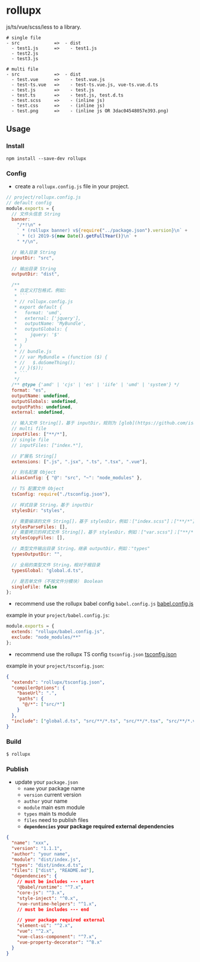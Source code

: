 # rollupx

js/ts/vue/scss/less to a library.

```
# single file
- src             =>  - dist
  - test1.js      =>    - test1.js
  - test2.js
  - test3.js

# multi file
- src             =>  - dist
  - test.vue      =>    - test.vue.js
  - test-ts.vue   =>    - test-ts.vue.js, vue-ts.vue.d.ts
  - test.js       =>    - test.js
  - test.ts       =>    - test.js, test.d.ts
  - test.scss     =>    - (inline js)
  - test.css      =>    - (inline js)
  - test.png      =>    - (inline js OR 3dac04548057e393.png)
```

## Usage

### Install

```
npm install --save-dev rollupx
```

### Config

- create a `rollupx.config.js` file in your project.

````js
// project/rollupx.config.js
// default config
module.exports = {
  // 文件头信息 String
  banner:
    "/*!\n" +
    ` * (rollupx banner) v${require("../package.json").version}\n` +
    ` * (c) 2019-${new Date().getFullYear()}\n` +
    " */\n",

  // 输入目录 String
  inputDir: "src",

  // 输出目录 String
  outputDir: "dist",

  /**
   * 自定义打包格式，例如:
   * ```
   * // rollupx.config.js
   * export default {
   *   format: 'umd',
   *   external: ['jquery'],
   *   outputName: 'MyBundle',
   *   outputGlobals: {
   *     jquery: '$'
   *   }
   * }
   * // bundle.js
   * // var MyBundle = (function ($) {
   * //   $.doSomeThing();
   * // }($));
   * ```
   */
  /** @type {'amd' | 'cjs' | 'es' | 'iife' | 'umd' | 'system'} */
  format: "es",
  outputName: undefined,
  outputGlobals: undefined,
  outputPaths: undefined,
  external: undefined,

  // 输入文件 String[]，基于 inputDir，规则为 [glob](https://github.com/isaacs/node-glob) 语句
  // multi file
  inputFiles: ["**/*"],
  // single file
  // inputFiles: ["index.*"],

  // 扩展名 String[]
  extensions: [".js", ".jsx", ".ts", ".tsx", ".vue"],

  // 别名配置 Object
  aliasConfig: { "@": "src", "~": "node_modules" },

  // TS 配置文件 Object
  tsConfig: require("./tsconfig.json"),

  // 样式目录 String，基于 inputDir
  stylesDir: "styles",

  // 需要编译的文件 String[]，基于 stylesDir，例如：["index.scss"]；["**/*"] 为编译所有样式文件。
  stylesParseFiles: [],
  // 需要拷贝的样式文件 String[]，基于 stylesDir，例如：["var.scss"]；["**/*"] 为复制所有样式文件。
  stylesCopyFiles: [],

  // 类型文件输出目录 String，继承 outputDir，例如："types"
  typesOutputDir: "",

  // 全局的类型文件 String，相对于根目录
  typesGlobal: "global.d.ts",

  // 是否单文件（不按文件分模块） Boolean
  singleFile: false
};
````

- recommend use the rollupx babel config `babel.config.js` [babel.config.js](./babel.config.js)

example in your `project/babel.config.js`:

```js
module.exports = {
  extends: "rollupx/babel.config.js",
  exclude: "node_modules/**"
};
```

- recommend use the rollupx TS config `tsconfig.json` [tsconfig.json](./tsconfig.json)

example in your `project/tsconfig.json`:

```json
{
  "extends": "rollupx/tsconfig.json",
  "compilerOptions": {
    "baseUrl": ".",
    "paths": {
      "@/*": ["src/*"]
    }
  },
  "include": ["global.d.ts", "src/**/*.ts", "src/**/*.tsx", "src/**/*.vue"]
}
```

### Build

```shell
$ rollupx
```

### Publish

- update your `package.json`
  - `name` your package name
  - `version` current version
  - `author` your name
  - `module` main esm module
  - `types` main ts module
  - `files` need to publish files
  - **`dependencies` your package required external dependencies**

```json
{
  "name": "xxx",
  "version": "1.1.1",
  "author": "your name",
  "module": "dist/index.js",
  "types": "dist/index.d.ts",
  "files": ["dist", "README.md"],
  "dependencies": {
    // must be includes --- start
    "@babel/runtime": "^7.x",
    "core-js": "^3.x",
    "style-inject": "^0.x",
    "vue-runtime-helpers": "^1.x",
    // must be includes --- end

    // your package required external
    "element-ui": "^2.x",
    "vue": "^2.x",
    "vue-class-component": "^7.x",
    "vue-property-decorator": "^8.x"
  }
}
```
